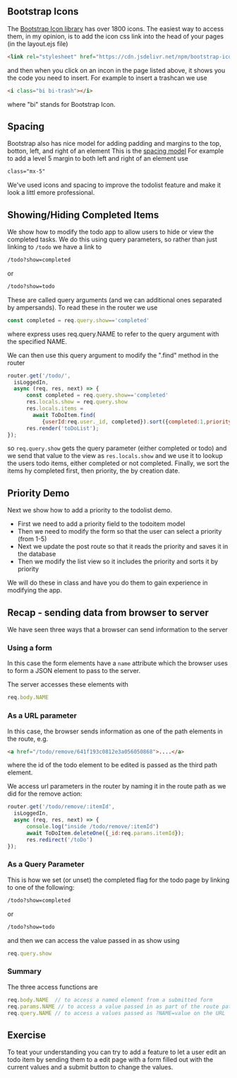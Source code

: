 ## Bootstrap Icons
The [Bootstrap Icon library](https://icons.getbootstrap.com/)
has over 1800 icons. The easiest way to access them, in my opinion,
is to add the icon css link into the head of your pages (in the layout.ejs file)

``` html
<link rel="stylesheet" href="https://cdn.jsdelivr.net/npm/bootstrap-icons@1.10.3/font/bootstrap-icons.css">
```

and then when you click on an incon in the page listed above, it shows you the code you need to insert.
For example to insert a trashcan we use
``` html
<i class="bi bi-trash"></i>
```
where "bi" stands for Bootstrap Icon.

## Spacing
Bootstrap also has nice model for adding padding and margins to the top, botton, left, and right of an element
This is the [spacing model](https://getbootstrap.com/docs/5.3/utilities/spacing/#gap)
For example to add a level 5 margin to both left and right of an element use
``` html
class="mx-5"
```
We've used icons and spacing to improve the todolist feature and make it look a littl emore professional.

## Showing/Hiding Completed Items
We show how to modify the todo app to allow users to hide or view the completed tasks.
We do this using query parameters, so rather than just linking to ```/todo```
we have a link to 
``` html
/todo?show=completed
```
or
``` html
/todo?show=todo
```
These are called query arguments (and we can additional ones separated by ampersands).
To read these in the router we use
``` javascript
const completed = req.query.show=='completed'
```
where express uses req.query.NAME to refer to the query argument with the specified NAME.

We can then use this query argument to modify the ".find" method in the router 
``` javascript
router.get('/todo/',
  isLoggedIn,
  async (req, res, next) => {
      const completed = req.query.show=='completed'
      res.locals.show = req.query.show
      res.locals.items = 
        await ToDoItem.find(
           {userId:req.user._id, completed}).sort({completed:1,priority:1,createdAt:1})
      res.render('toDoList');
});
```
so ```req.query.show``` gets the query parameter (either completed or todo)
and we send that value to the view as ```res.locals.show```
and we use it to lookup the users todo items, either completed or not completed.
Finally, we sort the items hy completed first, then priority, the by creation date.

## Priority Demo
Next we show how to add a priority to the todolist demo.

* First we need to add a priority field to the todoitem model
* Then we need to modify the form so that the user can select a priority (from 1-5)
* Next we update the post route so that it reads the priority and saves it in the database
* Then we modify the list view so it includes the priority and sorts it by priority

We will do these in class and have you do them to gain experience in modifying the app.


## Recap - sending data from browser to server
We have seen three ways that a browser can send information to the server

### Using a form
In this case the form elements have a ```name``` attribute which the browser uses to form a JSON element to pass to the server.

The server accesses these elements with
``` javascript 
req.body.NAME
```

### As a URL parameter
In this case, the browser sends information as one of the path elements in the route, e.g.
``` html
<a href="/todo/remove/641f193c0812e3a056050868">....</a>
```
where the id of the todo element to be edited is passed as the third path element.

We access url parameters in the router by naming it in the route path as we did for the remove action:
``` javascript
router.get('/todo/remove/:itemId',
  isLoggedIn,
  async (req, res, next) => {
      console.log("inside /todo/remove/:itemId")
      await ToDoItem.deleteOne({_id:req.params.itemId});
      res.redirect('/toDo')
});
```

### As a Query Parameter
This is how we set (or unset) the completed flag for the todo page by linking to one of the following:
``` html
/todo?show=completed
```
or
``` html
/todo?show=todo
```
and then we can access the value passed in as show using
``` javascript
req.query.show
```

### Summary
The three access functions are
``` javascript
req.body.NAME  // to access a named element from a submitted form
req.params.NAME // to access a value passed in as part of the route path
req.query.NAME // to access a values passed as ?NAME=value on the URL
```

## Exercise
To teat your understanding you can try to add a feature to let a user edit an todo item
by sending them to a edit page with a form filled out with the current values and a submit
button to change the values.
